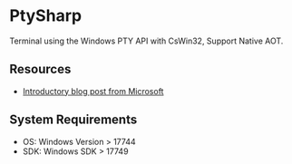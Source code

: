 # PtySharp

Terminal using the Windows PTY API with CsWin32, Support Native AOT.

## Resources

- [Introductory blog post from Microsoft](https://blogs.msdn.microsoft.com/commandline/2018/08/02/windows-command-line-introducing-the-windows-pseudo-console-conpty/)

## System Requirements

- OS: Windows Version > 17744
- SDK: Windows SDK > 17749

